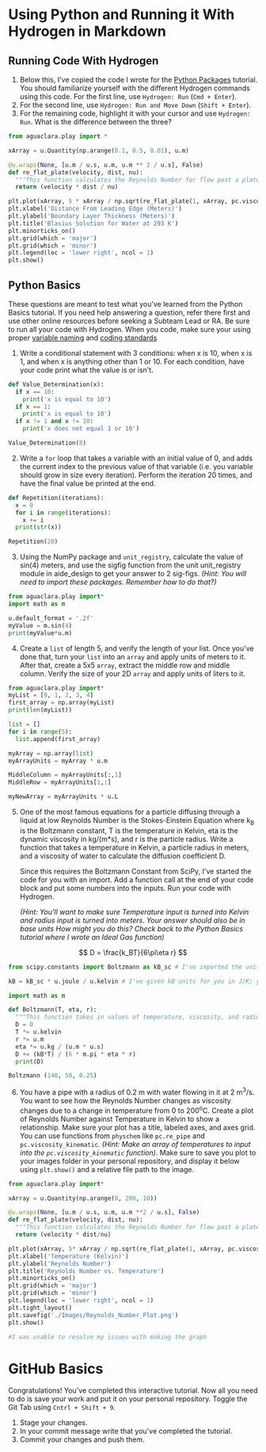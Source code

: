 # Using Python and Running it With Hydrogen in Markdown

## Running Code With Hydrogen
1. Below this, I've copied the code I wrote for the [Python Packages](https://aguaclara.github.io/aguaclara_tutorial/python-and-hydrogen/python-packages.html) tutorial. You should familiarize yourself with the different Hydrogen commands using this code. For the first line, use `Hydrogen: Run` (`Cmd + Enter`).
2. For the second line, use `Hydrogen: Run and Move Down` (`Shift + Enter`).
3. For the remaining code, highlight it with your cursor and use `Hydrogen: Run`. What is the difference between the three?

```python
from aguaclara.play import *

xArray = u.Quantity(np.arange(0.1, 0.5, 0.01), u.m)

@u.wraps(None, [u.m / u.s, u.m, u.m ** 2 / u.s], False)
def re_flat_plate(velocity, dist, nu):
  """This function calculates the Reynolds Number for flow past a plate using fluid velocity, plate length, and kinematic viscosity."""
  return (velocity * dist / nu)

plt.plot(xArray, 5 * xArray / np.sqrt(re_flat_plate(1, xArray, pc.viscosity_kinematic(293 * u.kelvin))), '-', label = 'Blasius Solution')
plt.xlabel('Distance From Leading Edge (Meters)')
plt.ylabel('Boundary Layer Thickness (Meters)')
plt.title('Blasius Solution for Water at 293 K')
plt.minorticks_on()
plt.grid(which = 'major')
plt.grid(which = 'minor')
plt.legend(loc = 'lower right', ncol = 1)
plt.show()
```

## Python Basics
These questions are meant to test what you've learned from the Python Basics tutorial. If you need help answering a question, refer there first and use other online resources before seeking a Subteam Lead or RA. Be sure to run all your code with Hydrogen. When you code, make sure your using proper [variable naming](https://github.com/AguaClara/aide_design/wiki/Variable-Naming) and [coding standards](https://github.com/AguaClara/aide_design/wiki/Standards)

1. Write a conditional statement with 3 conditions: when x is 10, when x is 1, and when x is anything other than 1 or 10. For each condition, have your code print what the value is or isn't.

```Python
def Value_Determination(x):
  if x == 10:
    print('x is equal to 10')
  if x == 1:
    print('x is equal to 10')
  if x != 1 and x != 10:
    print('x does not equal 1 or 10')

Value_Determination(8)
```

2. Write a `for` loop that takes a variable with an initial value of 0, and adds the current index to the previous value of that variable (i.e. you variable should grow in size every iteration). Perform the iteration 20 times, and have the final value be printed at the end.

```Python
def Repetition(iterations):
  x = 0
  for i in range(iterations):
    x += i
  print(str(x))

Repetition(20)
```

3. Using the NumPy package and `unit_registry`, calculate the value of sin(4) meters, and use the sigfig function from the unit unit_registry module in aide_design to get your answer to 2 sig-figs. *(Hint: You will need to import these packages. Remember how to do that?)*

```Python
from aguaclara.play import*
import math as m

u.default_format = '.2f'
myValue = m.sin(4)
print(myValue*u.m)
```

4. Create a `list` of length 5, and verify the length of your list. Once you've done that, turn your `list` into an `array` and apply units of meters to it. After that, create a 5x5 `array`, extract the middle row and middle column. Verify the size of your 2D `array` and apply units of liters to it.

```python
from aguaclara.play import*
myList = [0, 1, 2, 3, 4]
first_array = np.array(myList)
print(len(myList))

list = []
for i in range(5):
  list.append(first_array)

myArray = np.array(list)
myArrayUnits = myArray * u.m

MiddleColumn = myArrayUnits[:,1]
MiddleRow = myArrayUnits[1,:]

myNewArray = myArrayUnits * u.L


```

5.  One of the most famous equations for a particle diffusing through a liquid at low Reynolds Number is the Stokes-Einstein Equation where k<sub>B</sub> is the Boltzmann constant, T is the temperature in Kelvin, eta is the dynamic viscosity in kg/(m*s), and r is the particle radius. Write a function that takes a temperature in Kelvin, a particle radius in meters, and a viscosity of water to calculate the diffusion coefficient D.

    Since this requires the Boltzmann Constant from SciPy, I've started the code for you with an import. Add a function call at the end of your code block and put some numbers into the inputs. Run your code with Hydrogen.

    *(Hint: You'll want to make sure Temperature input is turned into Kelvin and radius input is turned into meters. Your answer should also be in base units How might you do this? Check back to the Python Basics tutorial where I wrote an Ideal Gas function)*

$$ D = \frac{k_BT}{6\pi\eta r} $$

```python
from scipy.constants import Boltzmann as kB_sc # I've imported the unitless value for kB from SciPy

kB = kB_sc * u.joule / u.kelvin # I've given kB units for you in J/K; you can use the kB variable to give you Boltzmann's constant with units

import math as m

def Boltzmann(T, eta, r):
  """This function takes in values of temperature, viscosity, and radius in order to compute the diffusion coefficient"""
  D = 0  
  T *= u.kelvin
  r *= u.m
  eta *= u.kg / (u.m * u.s)
  D += (kB*T) / (6 * m.pi * eta * r)
  print(D)

Boltzmann (140, 50, 0.25)

```

6. You have a pipe with a radius of 0.2 m with water flowing in it at 2 m<sup>3</sup>/s. You want to see how the Reynolds Number changes as viscosity changes due to a change in temperature from 0 to 200<sup>o</sup>C. Create a plot of Reynolds Number against Temperature in Kelvin to show a relationship. Make sure your plot has a title, labeled axes, and axes grid. You can use functions from `physchem` like `pc.re_pipe` and `pc.viscosity_kinematic`. *(Hint: Make an array of temperatures to input into the `pc.viscosity_kinematic` function)*. Make sure to save you plot to your images folder in your personal repository, and display it below using `plt.show()` and a relative file path to the image.

```python
from aguaclara.play import*

xArray = u.Quantity(np.arange(0, 200, 10))

@u.wraps(None, [u.m / u.s, u.m, u.m **2 / u.s], False)
def re_flat_plate(velocity, dist, nu):
  """This function calculates the Reynolds Number for flow past a plate using fluid velocity, plate length, and kinematic viscosity."""
  return (velocity * dist/nu)

plt.plot(xArray, 5* xArray / np.sqrt(re_flat_plate(1, xArray, pc.viscosity_kinematic(293 * u.kelvin))), '-', label = 'Temperature Range')
plt.xlabel('Temperature (Kelvin)')
plt.ylabel('Reynolds Number')
plt.title('Reynolds Number vs. Temperature')
plt.minorticks_on()
plt.grid(which = 'major')
plt.grid(which = 'minor')
plt.legend(loc = 'lower right', ncol = 1)
plt.tight_layout()
plt.savefig('./Images/Reynolds_Number_Plot.png')
plt.show()

#I was unable to resolve my issues with making the graph
```


# GitHub Basics
Congratulations! You've completed this interactive tutorial. Now all you need to do is save your work and put it on your personal repository. Toggle the Git Tab using `Cntrl + Shift + 9`.

1. Stage your changes.
2. In your commit message write that you've completed the tutorial.
3. Commit your changes and push them.
